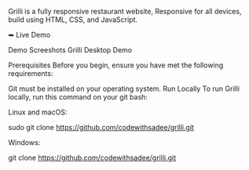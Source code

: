 Grilli is a fully responsive restaurant website,
Responsive for all devices, build using HTML, CSS, and JavaScript.

➥ Live Demo


Demo Screeshots
Grilli Desktop Demo

Prerequisites
Before you begin, ensure you have met the following requirements:

Git must be installed on your operating system.
Run Locally
To run Grilli locally, run this command on your git bash:

Linux and macOS:

sudo git clone https://github.com/codewithsadee/grilli.git

Windows:

git clone https://github.com/codewithsadee/grilli.git
